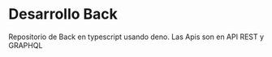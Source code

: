 # Desarrollo Back


Repositorio de Back en typescript usando deno.
Las Apis son en API REST y GRAPHQL

